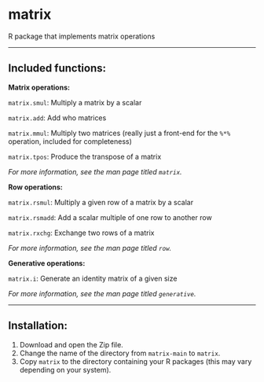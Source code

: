 # matrix
R package that implements matrix operations

----

## Included functions:

**Matrix operations:**

`matrix.smul`: Multiply a matrix by a scalar

`matrix.add`: Add who matrices

`matrix.mmul`: Multiply two matrices (really just a front-end for the `%*%` operation, included for completeness)

`matrix.tpos`: Produce the transpose of a matrix

*For more information, see the man page titled `matrix`.*

**Row operations:**

`matrix.rsmul`: Multiply a given row of a matrix by a scalar

`matrix.rsmadd`: Add a scalar multiple of one row to another row

`matrix.rxchg`: Exchange two rows of a matrix

*For more information, see the man page titled `row`.*

**Generative operations:**

`matrix.i`: Generate an identity matrix of a given size

*For more information, see the man page titled `generative`.*

----

## Installation:

1. Download and open the Zip file.
2. Change the name of the directory from `matrix-main` to `matrix`.
3. Copy `matrix` to the directory containing your R packages (this may vary depending on your system).
